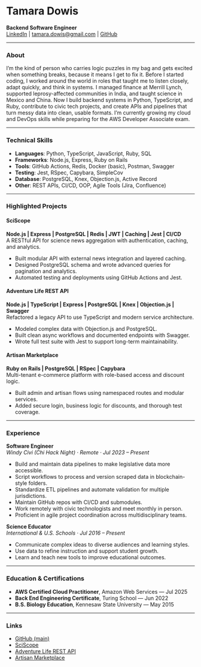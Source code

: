 
# Tamara Dowis  
**Backend Software Engineer**  
[LinkedIn](https://www.linkedin.com/in/tamara-dowis/) | tamara.dowis@gmail.com | [GitHub](https://github.com/wanderlust-create)

---

### About  
I’m the kind of person who carries logic puzzles in my bag and gets excited when something breaks, because it means I get to fix it. Before I started coding, I worked around the world in roles that taught me to listen closely, adapt quickly, and think in systems. I managed finance at Merrill Lynch, supported leprosy-affected communities in India, and taught science in Mexico and China. Now I build backend systems in Python, TypeScript, and Ruby, contribute to civic tech projects, and create APIs and pipelines that turn messy data into clean, usable formats. I’m currently growing my cloud and DevOps skills while preparing for the AWS Developer Associate exam.

---

### Technical Skills  
- **Languages**: Python, TypeScript, JavaScript, Ruby, SQL  
- **Frameworks**: Node.js, Express, Ruby on Rails  
- **Tools**: GitHub Actions, Redis, Docker (basic), Postman, Swagger  
- **Testing**: Jest, RSpec, Capybara, SimpleCov  
- **Database**: PostgreSQL, Knex, Objection.js, Active Record  
- **Other**: REST APIs, CI/CD, OOP, Agile Tools (Jira, Confluence)

---

### Highlighted Projects  

#### SciScope  
**Node.js | Express | PostgreSQL | Redis | JWT | Caching | Jest | CI/CD**  
A RESTful API for science news aggregation with authentication, caching, and analytics.  
- Built modular API with external news integration and layered caching.  
- Designed PostgreSQL schema and wrote advanced queries for pagination and analytics.  
- Automated testing and deployments using GitHub Actions and Jest.

#### Adventure Life REST API  
**Node.js | TypeScript | Express | PostgreSQL | Knex | Objection.js | Swagger**  
Refactored a legacy API to use TypeScript and modern service architecture.  
- Modeled complex data with Objection.js and PostgreSQL.  
- Built clean async workflows and documented endpoints with Swagger.  
- Wrote full test suite with Jest to support long-term maintainability.

#### Artisan Marketplace  
**Ruby on Rails | PostgreSQL | RSpec | Capybara**  
Multi-tenant e-commerce platform with role-based access and discount logic.  
- Built admin and artisan flows using namespaced routes and modular services.  
- Added secure login, business logic for discounts, and thorough test coverage.

---

### Experience  

**Software Engineer**  
*Windy Civi (Chi Hack Night) · Remote · Jul 2023 – Present*  
- Build and maintain data pipelines to make legislative data more accessible.  
- Script workflows to process and version scraped data in blockchain-style folders.  
- Standardize ETL pipelines and automate validation for multiple jurisdictions.  
- Maintain GitHub repos with CI/CD and submodules.  
- Work remotely with civic technologists and meet monthly in person.  
- Proficient in agile project coordination across multidisciplinary teams.

**Science Educator**  
*International & U.S. Schools · Jul 2016 – Present*  
- Communicate complex ideas to diverse audiences and learning styles.  
- Use data to refine instruction and support student growth.  
- Learn and teach new tools to improve educational outcomes.

---

### Education & Certifications  
- **AWS Certified Cloud Practitioner**, Amazon Web Services — Jul 2025  
- **Back End Engineering Certificate**, Turing School — Jun 2022  
- **B.S. Biology Education**, Kennesaw State University — May 2015

---

### Links  
- [GitHub (main)](https://github.com/wanderlust-create)  
- [SciScope](https://github.com/wanderlust-create/sciscope)  
- [Adventure Life REST API](https://github.com/wanderlust-create/adventure-life-REST-API)  
- [Artisan Marketplace](https://github.com/wanderlust-create/artisan_marketplace)  
